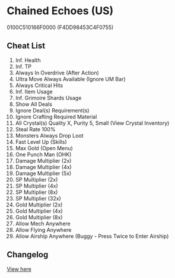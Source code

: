# Chained Echoes (US)
0100C510166F0000 (F4DD98453C4F0755)

## Cheat List
1. Inf. Health
1. Inf. TP
1. Always In Overdrive (After Action)
1. Ultra Move Always Available (Ignore UM Bar)
1. Always Critical Hits
1. Inf. Item Usage
1. Inf. Grimoire Shards Usage
1. Show All Deals
1. Ignore Deal(s) Requirement(s)
1. Ignore Crafting Required Material
1. All Crystal(s) Quality X, Purity 5, Small (View Crystal Inventory)
1. Steal Rate 100%
1. Monsters Always Drop Loot
1. Fast Level Up (Skills)
1. Max Gold (Open Menu)
1. One Punch Man (OHK)
1. Damage Multiplier (2x)
1. Damage Multiplier (4x)
1. Damage Multiplier (5x)
1. SP Multiplier (2x)
1. SP Multiplier (4x)
1. SP Multiplier (8x)
1. SP Multiplier (32x)
1. Gold Multiplier (2x)
1. Gold Multiplier (4x)
1. Gold Multiplier (8x)
1. Allow Mech Anywhere
1. Allow Flying Anywhere
1. Allow Airship Anywhere (Buggy - Press Twice to Enter Airship)

## Changelog
[View here](./CHANGELOG.md)